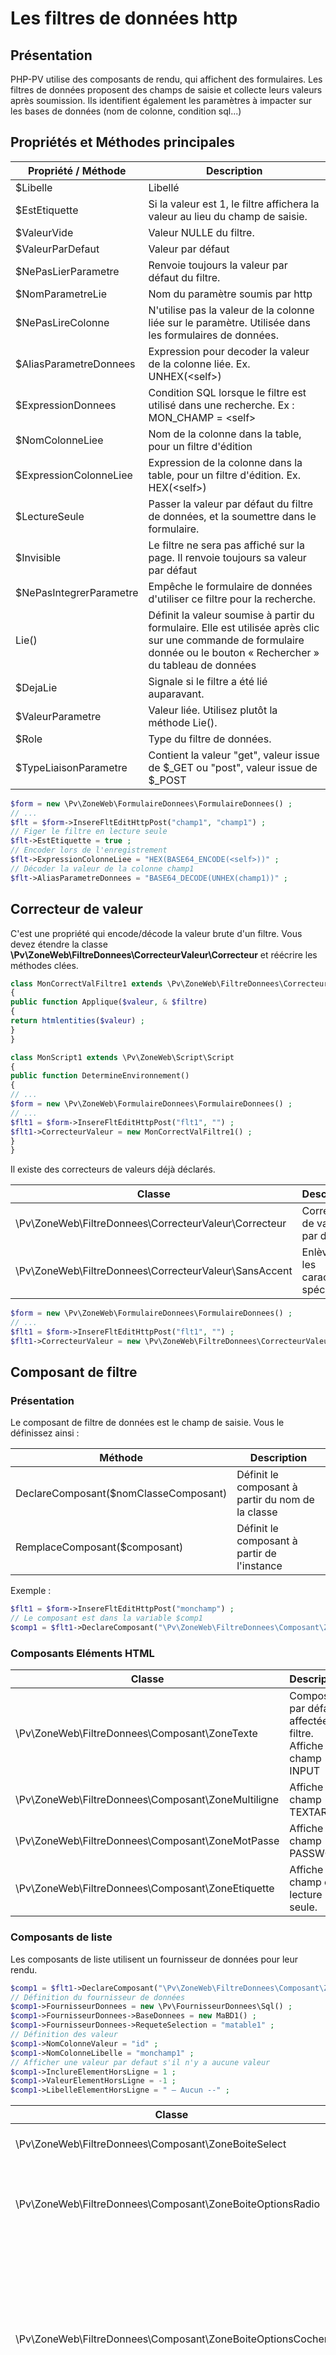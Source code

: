 # Les filtres de données http

## Présentation

PHP-PV utilise des composants de rendu, qui affichent des formulaires. Les filtres de données proposent des champs de saisie et collecte leurs valeurs après soumission. Ils identifient également les paramètres à impacter sur les bases de données (nom de colonne, condition sql...)

## Propriétés et Méthodes principales

Propriété / Méthode | Description
------------- | -------------
$Libelle | Libellé
$EstEtiquette | Si la valeur est 1, le filtre affichera la valeur au lieu du champ de saisie.
$ValeurVide | Valeur NULLE du filtre.
$ValeurParDefaut | Valeur par défaut
$NePasLierParametre | Renvoie toujours la valeur par défaut du filtre.
$NomParametreLie | Nom du paramètre soumis par http
$NePasLireColonne | N'utilise pas la valeur de la colonne liée sur le paramètre. Utilisée dans les formulaires de données.
$AliasParametreDonnees | Expression pour decoder la valeur de la colonne liée. Ex. UNHEX(&lt;self&gt;)
$ExpressionDonnees | Condition SQL lorsque le filtre est utilisé dans une recherche. Ex : MON_CHAMP = &lt;self&gt;
$NomColonneLiee | Nom de la colonne dans la table, pour un filtre d'édition
$ExpressionColonneLiee | Expression de la colonne dans la table, pour un filtre d'édition. Ex. HEX(&lt;self&gt;)
$LectureSeule | Passer la valeur par défaut du filtre de données, et la soumettre dans le formulaire.
$Invisible | Le filtre ne sera pas affiché sur la page. Il renvoie toujours sa valeur par défaut
$NePasIntegrerParametre | Empêche le formulaire de données d'utiliser ce filtre pour la recherche.
Lie() | Définit la valeur soumise à partir du formulaire. Elle est utilisée après clic sur une commande de formulaire donnée ou le bouton « Rechercher » du tableau de données
$DejaLie | Signale si le filtre a été lié auparavant.
$ValeurParametre | Valeur liée. Utilisez plutôt la méthode Lie().
$Role | Type du filtre de données.
$TypeLiaisonParametre | Contient la valeur "get", valeur issue de $_GET ou "post", valeur issue de $_POST

```php
$form = new \Pv\ZoneWeb\FormulaireDonnees\FormulaireDonnees() ;
// ...
$flt = $form->InsereFltEditHttpPost("champ1", "champ1") ;
// Figer le filtre en lecture seule
$flt->EstEtiquette = true ;
// Encoder lors de l'enregistrement
$flt->ExpressionColonneLiee = "HEX(BASE64_ENCODE(<self>))" ;
// Décoder la valeur de la colonne champ1
$flt->AliasParametreDonnees = "BASE64_DECODE(UNHEX(champ1))" ;
```

## Correcteur de valeur

C'est une propriété qui encode/décode la valeur brute d'un filtre.
Vous devez étendre la classe **\Pv\ZoneWeb\FiltreDonnees\CorrecteurValeur\Correcteur** et réécrire les méthodes clées.

```php
class MonCorrectValFiltre1 extends \Pv\ZoneWeb\FiltreDonnees\CorrecteurValeur\CorrecteurValeur
{
public function Applique($valeur, & $filtre)
{
return htmlentities($valeur) ;
}
}

class MonScript1 extends \Pv\ZoneWeb\Script\Script
{
public function DetermineEnvironnement()
{
// ...
$form = new \Pv\ZoneWeb\FormulaireDonnees\FormulaireDonnees() ;
// ...
$flt1 = $form->InsereFltEditHttpPost("flt1", "") ;
$flt1->CorrecteurValeur = new MonCorrectValFiltre1() ;
}
}
```

Il existe des correcteurs de valeurs déjà déclarés.

Classe | Description
------------- | -------------
\Pv\ZoneWeb\FiltreDonnees\CorrecteurValeur\Correcteur | Correcteur de valeur par défaut
\Pv\ZoneWeb\FiltreDonnees\CorrecteurValeur\SansAccent | Enlève tous les caractères spéciaux.

```php
$form = new \Pv\ZoneWeb\FormulaireDonnees\FormulaireDonnees() ;
// ...
$flt1 = $form->InsereFltEditHttpPost("flt1", "") ;
$flt1->CorrecteurValeur = new \Pv\ZoneWeb\FiltreDonnees\CorrecteurValeur\SansAccent() ;
```

## Composant de filtre

### Présentation

Le composant de filtre de données est le champ de saisie. Vous le définissez ainsi :

Méthode | Description
------------- | -------------
DeclareComposant($nomClasseComposant) | Définit le composant à partir du nom de la classe
RemplaceComposant($composant) | Définit le composant à partir de l'instance

Exemple :
```php
$flt1 = $form->InsereFltEditHttpPost("monchamp") ;
// Le composant est dans la variable $comp1
$comp1 = $flt1->DeclareComposant("\Pv\ZoneWeb\FiltreDonnees\Composant\ZoneMultiligne") ;
```

### Composants Eléments HTML

Classe | Description
------------- | -------------
\Pv\ZoneWeb\FiltreDonnees\Composant\ZoneTexte | Composant par défaut affectée au filtre. Affiche un champ INPUT
\Pv\ZoneWeb\FiltreDonnees\Composant\ZoneMultiligne | Affiche un champ TEXTAREA
\Pv\ZoneWeb\FiltreDonnees\Composant\ZoneMotPasse | Affiche un champ PASSWORD
\Pv\ZoneWeb\FiltreDonnees\Composant\ZoneEtiquette | Affiche un champ en lecture seule.

### Composants de liste

Les composants de liste utilisent un fournisseur de données pour leur rendu.

```php
$comp1 = $flt1->DeclareComposant("\Pv\ZoneWeb\FiltreDonnees\Composant\ZoneSelect") ;
// Définition du fournisseur de données
$comp1->FournisseurDonnees = new \Pv\FournisseurDonnees\Sql() ;
$comp1->FournisseurDonnees->BaseDonnees = new MaBD1() ;
$comp1->FournisseurDonnees->RequeteSelection = "matable1" ;
// Définition des valeur
$comp1->NomColonneValeur = "id" ;
$comp1->NomColonneLibelle = "monchamp1" ;
// Afficher une valeur par defaut s'il n'y a aucune valeur
$comp1->InclureElementHorsLigne = 1 ;
$comp1->ValeurElementHorsLigne = -1 ; 
$comp1->LibelleElementHorsLigne = " – Aucun --" ;
```

Classe | Description
------------- | -------------
\Pv\ZoneWeb\FiltreDonnees\Composant\ZoneBoiteSelect | Affiche une zone SELECT
\Pv\ZoneWeb\FiltreDonnees\Composant\ZoneBoiteOptionsRadio | Affiche une zone de plusieurs options RADIO à cocher.
\Pv\ZoneWeb\FiltreDonnees\Composant\ZoneBoiteOptionsCocher | Affiche une zone de plusieurs options CHECKBOX à cocher. Pour récupérer toutes les valeurs cochées, utilisez la propriété $ValeurBrute du filtre.
\Pv\ZoneWeb\FiltreDonnees\Composant\ZoneCadreOptionsRadio | Affiche une zone de plusieurs options RADIO à cocher, qui sont dans un IFRAME HTML

## Formatage de libellé

Si le filtre de données est en étiquette, son champ de saisie ne sera pas éditable.
Pour personnaliser ce rendu, utilisez la méthode **DefinitFmtLbl**. Etendez la classe **\Pv\ZoneWeb\FiltreDonnees\FormatLbl\FormalLbl** et réécrivez sa méthode **Rendu($valeur, & $composant)**.

```php
class MonFmtLbl1 extends \Pv\ZoneWeb\FiltreDonnees\FormatLbl\FormalLbl
{
public function Rendu($valeur, & $composant)
{
return base64_decode($valeur) ;
}
}
```

Ensuite, affectez ce format au composant avec la méthode **DefinitFmtLbl()** du filtre. Vous devez déclarer le composant avant d'utiliser cette méthode.

```php
$comp = $flt1->DeclareComposant("\Pv\ZoneWeb\FiltreDonnees\Composant\ZoneTexte") ;
// …
$flt1->DefinitFmtLbl(new MonFmtLbl1()) ;
```

Voici des formats déjà définis :

Classe | Description
------------- | -------------
\Pv\ZoneWeb\FiltreDonnees\FormatLbl\FormalLbl | Classe de base.
\Pv\ZoneWeb\FiltreDonnees\FormatLbl\Web | Classe affectée par défaut
\Pv\ZoneWeb\FiltreDonnees\FormatLbl\DateFr | Affiche au format date français
\Pv\ZoneWeb\FiltreDonnees\FormatLbl\DateTimeFr | Affiche au format date et heure français
\Pv\ZoneWeb\FiltreDonnees\FormatLbl\Monnaie | Affiche au format monétaire

```php
$comp = $flt1->DeclareComposant("\Pv\ZoneWeb\FiltreDonnees\Composant\ZoneTexte") ;
// …
$flt1->DefinitFmtLbl(new \Pv\ZoneWeb\FiltreDonnees\FormatLbl\Monnaie) ;
```

## Le filtre de données Upload

Le filtre de données Upload télécharge un fichier.

### Propriétés / Méthodes principales

Propriété / Méthodes | Description
------------- | -------------
$NettoyerCaractsFichier | Enlève les caractères spéciaux du nom fichier téléchargé.
$ExtensionsAcceptees | Tableau contenant les extensions uniquement acceptées. Si le fichier soumis n'a pas une extension, il ne sera pas copié dans le répertoire 
$ExtensionsRejetees | Tableau contenant les extensions à rejeter systématiquement.
$FormatFichierTelech | Format du nom de fichier téléchargé. 
$SourceTelechargement | Contient les valeurs "post" si aucun fichier n'est soumis ou "files" si un fichier a été soumis.
$InfosTelechargement | Contient les détails du fichier téléchargé.
$ToujoursRenseignerFichier | Renvoie une erreur dans le formulaire de données, si aucun fichier n'est soumis.

```php
$form = new \Pv\ZoneWeb\FormulaireDonnees\FormulaireDonnees() ;
// ...
$flt1 = $form->InsereFltEditHttpUpload("chemin_livre", "upload/livres", "chemin_livre") ;
$flt->ExtensionsAcceptees = array("pdf", "docx", "doc") ;
```

### Variables Format de fichier téléchargé

Les variables disponibles sont :
- **Cle** : Identifiant Unique
- **NombreAleatoire** : Nombre compris entre 1 et 10000
- **NomFichier** : Nom d'origine du fichier
- **Timestamp** : Timestamp actuel
- **Date** : Date au format YmdHis

```php
$flt1->FormatFichierTelech = "Bon-Commande-${Cle}" ;
```

### Caractéristiques du Composant

Le composant par défaut de ce filtre est le composant **\Pv\ZoneWeb\FiltreDonnees\Composant\ZoneUpload**.
Ses propriétés principales sont :

Propriété | Description
------------- | -------------
$InclureErreurTelecharg | Afficher l'erreur survenue lors du téléchargement
$InclureCheminCoteServeur | Afficher le chemin relatif du fichier téléchargé
$InclureZoneSelectFichier | Afficher les informations sur le fichier téléchargé
$CheminCoteServeurEditable | Autoriser la modification du chemin relatif sur le serveur
$InclureApercu | Définit l'affichage de l'aperçu.
$LargeurCadreApercu | Largeur HTML du cadre d'aperçu
$HauteurCadreApercu | Hauteur HTML du cadre d'aperçu.

```php
$comp = $flt1->ObtientComposant() ;
$comp->CheminCoteServeurEditable = true ;
```

Valeurs possibles pour $InclureApercu :
- 0 : Ne pas autoriser d'aperçu
- 1 : Affiche un lien pour afficher dans le navigateur
- 2 : Afficher le fichier dans un cadre, si c'est possible

```php
$comp = $flt1->ObtientComposant() ;
$comp->InclureApercu = 1 ;
```

## Voir aussi

- [Composants de rendu](composants_rendu.md)
- [Tableaux de données](tableauxdonnees.md)
- [Formulaires de données](formulairedonnees.md)
- [Le composant ChartJS](chartjs.md)
- [Zone web](zoneweb.md)
- [Scripts web](scripts.md)
- [Scripts membership](scriptsmembership.md)
